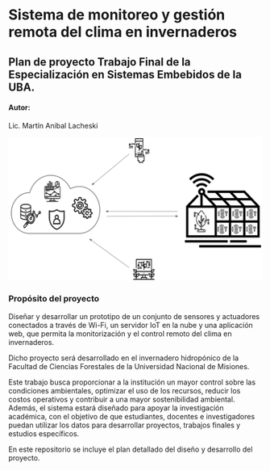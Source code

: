 # Sistema de monitoreo y gestión remota del clima en invernaderos

## Plan de proyecto Trabajo Final de la Especialización en Sistemas Embebidos de la UBA.

#### Autor:

Lic. Martín Anibal Lacheski

![Texto alternativo](/Figuras/figura1.png)

### Propósito del proyecto

<p><div class="text-justify"> Diseñar y desarrollar un prototipo de un conjunto de sensores y actuadores conectados a través de Wi-Fi, un servidor IoT en la nube y una aplicación web, que permita la monitorización y el control remoto del clima en invernaderos.

Dicho proyecto será desarrollado en el invernadero hidropónico de la Facultad de Ciencias Forestales de la Universidad Nacional de Misiones.

Este trabajo busca proporcionar a la institución un mayor control sobre las condiciones ambientales, optimizar el uso de los recursos, reducir los costos operativos y contribuir a una mayor sostenibilidad ambiental. Además, el sistema estará diseñado para apoyar la investigación académica, con el objetivo de que estudiantes, docentes e investigadores puedan utilizar los datos para desarrollar proyectos, trabajos finales y estudios específicos.

En este repositorio se incluye el plan detallado del diseño y desarrollo del proyecto.
 </div></p>

